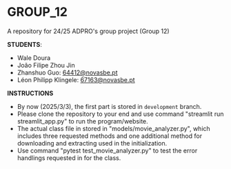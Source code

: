 # GROUP_12
A repository for 24/25 ADPRO's group project (Group 12)

**STUDENTS**:
 - Wale Doura
 - João Filipe Zhou Jin
 - Zhanshuo Guo: 64412@novasbe.pt
 - Léon Philipp Klingele: 67163@novasbe.pt

**INSTRUCTIONS**
  - By now (2025/3/3), the first part is stored in `development` branch. 
  - Please clone the repository to your end and use command "streamlit run streamlit_app.py" to run the program/website.
  - The actual class file in stored in "models/movie_analyzer.py", which includes three requested methods and one additional method for downloading and extracting used in the initialization.
  - Use command "pytest test_movie_analyzer.py" to test the error handlings requested in for the class. 
